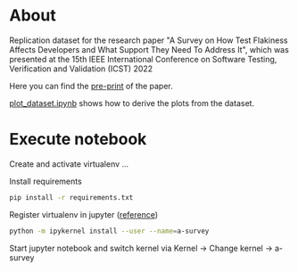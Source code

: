 # About

Replication dataset for the research paper "A Survey on How Test Flakiness Affects Developers and What Support They Need To Address It", which was presented at the 15th IEEE International Conference on Software Testing, Verification and Validation (ICST) 2022

Here you can find the [pre-print](https://arxiv.org/abs/2203.00483) of the paper.

[plot_dataset.ipynb](plot_dataset.ipynb) shows how to derive the plots from the dataset.


# Execute notebook

Create and activate virtualenv ...

Install requirements
```bash
pip install -r requirements.txt
```

Register virtualenv in jupyter ([reference](https://janakiev.com/blog/jupyter-virtual-envs/))
```bash
python -m ipykernel install --user --name=a-survey
```

Start jupyter notebook and switch kernel via Kernel -> Change kernel -> a-survey
